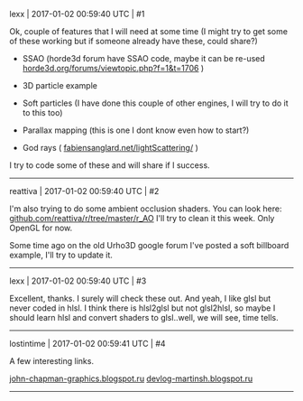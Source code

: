 lexx | 2017-01-02 00:59:40 UTC | #1

Ok, couple of features that I will need at some time (I might try to get some of these working but if someone already have these, could share?)

* SSAO                (horde3d forum have SSAO code, maybe it can be re-used   [horde3d.org/forums/viewtopic.php?f=1&t=1706](http://www.horde3d.org/forums/viewtopic.php?f=1&t=1706) )

* 3D particle example

* Soft particles   (I have done this couple of other engines, I will try to do it to this too)

* Parallax mapping   (this is one I dont know even how to start?)
 
* God rays  ( [fabiensanglard.net/lightScattering/](http://fabiensanglard.net/lightScattering/) )

I try to code some of these and will share if I success.

-------------------------

reattiva | 2017-01-02 00:59:40 UTC | #2

I'm also trying to do some ambient occlusion shaders. You can look here:
[github.com/reattiva/r/tree/master/r_AO](https://github.com/reattiva/r/tree/master/r_AO)
I'll try to clean it this week. Only OpenGL for now.

Some time ago on the old Urho3D google forum I've posted a soft billboard example, I'll try to update it.

-------------------------

lexx | 2017-01-02 00:59:40 UTC | #3

Excellent, thanks. I surely will check these out.
And yeah, I like glsl but never coded in hlsl. I think there is hlsl2glsl but not glsl2hlsl, so maybe I should learn hlsl and convert shaders to glsl..well, we will see, time tells.

-------------------------

lostintime | 2017-01-02 00:59:41 UTC | #4

A few interesting links. 

[john-chapman-graphics.blogspot.ru](http://john-chapman-graphics.blogspot.ru)
[devlog-martinsh.blogspot.ru](http://devlog-martinsh.blogspot.ru)

-------------------------

